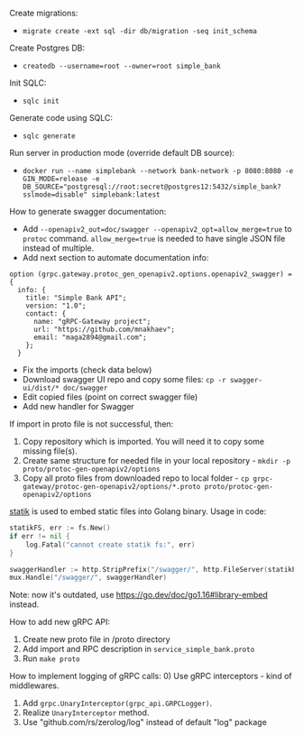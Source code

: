 Create migrations:
- `migrate create -ext sql -dir db/migration -seq init_schema`

Create Postgres DB:
- `createdb --username=root --owner=root simple_bank`

Init SQLC:
- `sqlc init`

Generate code using SQLC:
- `sqlc generate`

Run server in production mode (override default DB source):
- `docker run --name simplebank --network bank-network -p 8080:8080 -e GIN_MODE=release -e DB_SOURCE="postgresql://root:secret@postgres12:5432/simple_bank?sslmode=disable" simplebank:latest`

How to generate swagger documentation:
- Add `--openapiv2_out=doc/swagger --openapiv2_opt=allow_merge=true` to `protoc` command. 
`allow_merge=true` is needed to have single JSON file instead of multiple.
- Add next section to automate documentation info:
```swagger codegen
option (grpc.gateway.protoc_gen_openapiv2.options.openapiv2_swagger) = {
  info: {
    title: "Simple Bank API";
    version: "1.0";
    contact: {
      name: "gRPC-Gateway project";
      url: "https://github.com/mnakhaev";
      email: "maga2894@gmail.com";
    };
  }
```
- Fix the imports (check data below)
- Download swagger UI repo and copy some files: `cp -r swagger-ui/dist/* doc/swagger`
- Edit copied files (point on correct swagger file)
- Add new handler for Swagger

If import in proto file is not successful, then:
1) Copy repository which is imported. You will need it to copy some missing file(s).
2) Create same structure for needed file in your local repository - `mkdir -p proto/protoc-gen-openapiv2/options`
3) Copy all proto files from downloaded repo to local folder - `cp grpc-gateway/protoc-gen-openapiv2/options/*.proto proto/protoc-gen-openapiv2/options`

[statik](https://github.com/rakyll/statik) is used to embed static files into Golang binary.
Usage in code:
```go
statikFS, err := fs.New()
if err != nil {
    log.Fatal("cannot create statik fs:", err)
}

swaggerHandler := http.StripPrefix("/swagger/", http.FileServer(statikFS))
mux.Handle("/swagger/", swaggerHandler)
```
Note: now it's outdated, use https://go.dev/doc/go1.16#library-embed instead.


How to add new gRPC API:
1) Create new proto file in /proto directory
2) Add import and RPC description in `service_simple_bank.proto`
3) Run `make proto`

How to implement logging of gRPC calls:
0) Use gRPC interceptors - kind of middlewares.
1) Add `grpc.UnaryInterceptor(grpc_api.GRPCLogger)`.
2) Realize `UnaryInterceptor` method.
3) Use "github.com/rs/zerolog/log" instead of default "log" package
